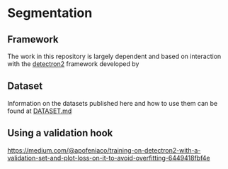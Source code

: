 # Segmentation

## Framework

The work in this repository is largely dependent and based on interaction with the [detectron2](https://github.com/facebookresearch/detectron2) framework developed by 

## Dataset

Information on the datasets published here and how to use them can be found at [DATASET.md](DATASET.md)

## Using a validation hook

https://medium.com/@apofeniaco/training-on-detectron2-with-a-validation-set-and-plot-loss-on-it-to-avoid-overfitting-6449418fbf4e
